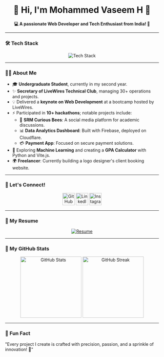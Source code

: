 <h1 align="center">👋 Hi, I'm Mohammed Vaseem H 🚀</h1>
<p align="center">
  <b>💻 A passionate Web Developer and Tech Enthusiast from India! 🌟</b>
</p>

---

### 🛠️ Tech Stack
<div align="center">
  <img src="https://skillicons.dev/icons?i=react,vite,tailwind,python,firebase,cloudflare,js,java,mongodb" alt="Tech Stack" />
</div>

---

### 👨‍💻 About Me
- 🎓 **Undergraduate Student**, currently in my second year.
- ✨ **Secretary of LiveWires Technical Club**, managing 30+ operations and projects.
- 💡 Delivered a **keynote on Web Development** at a bootcamp hosted by LiveWires.
- ⚡ Participated in **10+ hackathons**; notable projects include:
  - 📱 **SRM Curious Bees**: A social media platform for academic discussions.
  - 📊 **Data Analytics Dashboard**: Built with Firebase, deployed on Cloudflare.
  - 💳 **Payment App**: Focused on secure payment solutions.
- 🌱 Exploring **Machine Learning** and creating a **GPA Calculator** with Python and Vite.js.
- 🌍 **Freelancer**: Currently building a logo designer's client booking website.

---

### 🔗 Let's Connect!
<p align="center">
  <a href="https://github.com/MohammedVaseemH" target="_blank"><img src="https://skillicons.dev/icons?i=github" alt="GitHub" width="40" /></a>
  <a href="https://linkedin.com/in/mohammed-vaseem15905" target="_blank"><img src="https://skillicons.dev/icons?i=linkedin" alt="LinkedIn" width="40" /></a>
  <a href="https://instagram.com/vasi.exe" target="_blank"><img src="https://skillicons.dev/icons?i=instagram" alt="Instagram" width="40" /></a>
</p>

---

### 📄 My Resume
<p align="center">
  <a href="YOUR_RESUME_LINK_HERE" target="_blank" class="btn">
    <img src="https://img.shields.io/badge/Resume-Download-green?style=for-the-badge&logo=adobe" alt="Resume" />
  </a>
</p>

---

### 🚀 My GitHub Stats
<p align="center">
  <img src="https://github-readme-stats.vercel.app/api?username=MohammedVaseemH&show_icons=true&theme=radical" alt="GitHub Stats" height="200" />
  <img src="https://github-readme-streak-stats.herokuapp.com/?user=MohammedVaseemH&theme=radical" alt="GitHub Streak" height="200" />
</p>

---

### 🌟 Fun Fact
"Every project I create is crafted with precision, passion, and a sprinkle of innovation! 🚀"
